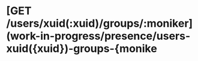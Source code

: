 # \[GET /users/xuid\(:xuid\)/groups/:moniker\]\(work-in-progress/presence/users-xuid\({xuid}\)-groups-{monike

